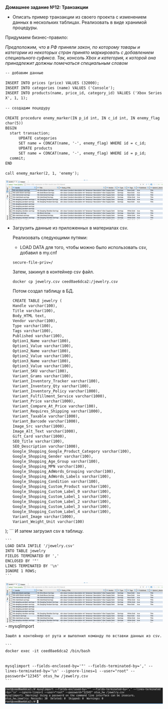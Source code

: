 **Домашнее задание №12: Транзакции**

- Описать пример транзакции из своего проекта с изменением данных в нескольких таблицах. Реализовать в виде хранимой процедуры.

Придумаем бизнес-правило:

*Предположим, что в РФ приняли закон, по которому товары и категории из некоторых стран принято маркировать с добавлением специального суфикса. Так, консоль Xbox и категория, к которой она принадлежит должны помечаться специальным словом*

```
-- добавим данные

INSERT INTO prices (price) VALUES (32000);
INSERT INTO categories (name) VALUES ('Console');
INSERT INTO products(name, price_id, category_id) VALUES ('Xbox Series X', 1, 1);

-- создадим поцедуру

CREATE procedure enemy_marker(IN p_id int, IN c_id int, IN enemy_flag char(5))
BEGIN
  start transaction;
      UPDATE categories
      SET name = CONCAT(name, '-', enemy_flag) WHERE id = c_id;
      UPDATE products
      SET name = CONCAT(name, '-', enemy_flag) WHERE id = p_id;
  commit;   
END 

call enemy_marker(2, 1, 'enemy');
```
![](1.png)

- Загрузить данные из приложенных в материалах csv.
	
	Реализовать следующими путями:
	
	- LOAD DATA
	для того, чтобы можно было использовать csv, добавил в my.cnf
	```
    secure-file-priv=/
	```
	Затем, закинул в контейнер csv файл.
	```
    docker cp jewelry.csv ceed0ae6dca2:/jewelry.csv
	```

	Потом создал таблицу в БД.
	```
	CREATE TABLE jewelry (
  Handle varchar(100),
  Title varchar(100),
  Body_HTML text,
  Vendor varchar(100),
  Type varchar(100),
  Tags varchar(100),
  Published varchar(100),
  Option1_Name varchar(100),
  Option1_Value varchar(100),
  Option2_Name varchar(100),
  Option2_Value varchar(100),
  Option3_Name varchar(100),
  Option3_Value varchar(100),
  Variant_SKU varchar(100),
  Variant_Grams varchar(100),
  Variant_Inventory_Tracker varchar(100),
  Variant_Inventory_Qty varchar(100),
  Variant_Inventory_Policy varchar(1000),
  Variant_Fulfillment_Service varchar(1000),
  Variant_Price varchar(1000),
  Variant_Compare_At_Price varchar(100),
  Variant_Requires_Shipping varchar(1000),
  Variant_Taxable varchar(1000),
  Variant_Barcode varchar(1000),
  Image_Src varchar(1000),
  Image_Alt_Text varchar(1000),
  Gift_Card varchar(1000),
  SEO_Title varchar(100),
  SEO_Description varchar(1000),
  Google_Shopping_Google_Product_Category varchar(100),
  Google_Shopping_Gender varchar(100),
  Google_Shopping_Age_Group varchar(100),
  Google_Shopping_MPN varchar(100),
  Google_Shopping_AdWords_Grouping varchar(100),
  Google_Shopping_AdWords_Labels varchar(100),
  Google_Shopping_Condition varchar(100),
  Google_Shopping_Custom_Product varchar(100),
  Google_Shopping_Custom_Label_0 varchar(100),
  Google_Shopping_Custom_Label_1 varchar(100),
  Google_Shopping_Custom_Label_2 varchar(100),
  Google_Shopping_Custom_Label_3 varchar(100),
  Google_Shopping_Custom_Label_4 varchar(100),
  Variant_Image varchar(1000),
  Variant_Weight_Unit varchar(100)
);
	```
	И затем загрузил csv в таблицу.

	```
    LOAD DATA INFILE '/jewelry.csv'
	INTO TABLE jewelry 
	FIELDS TERMINATED BY ','
	ENCLOSED BY '"'
	LINES TERMINATED BY '\n'
	IGNORE 1 ROWS;
	```
![](1.png)
	- mysqlimport

	Зашёл в контейнер от рута и выполнил команду по вставки данных из csv.

	```
    docker exec -it ceed0ae6dca2 /bin/bash


	mysqlimport --fields-enclosed-by='"' --fields-terminated-by=',' --lines-terminated-by='\n' --ignore-lines=1 --user="root" --password="12345" otus_hw /jewelry.csv
	```

![](2.png)
